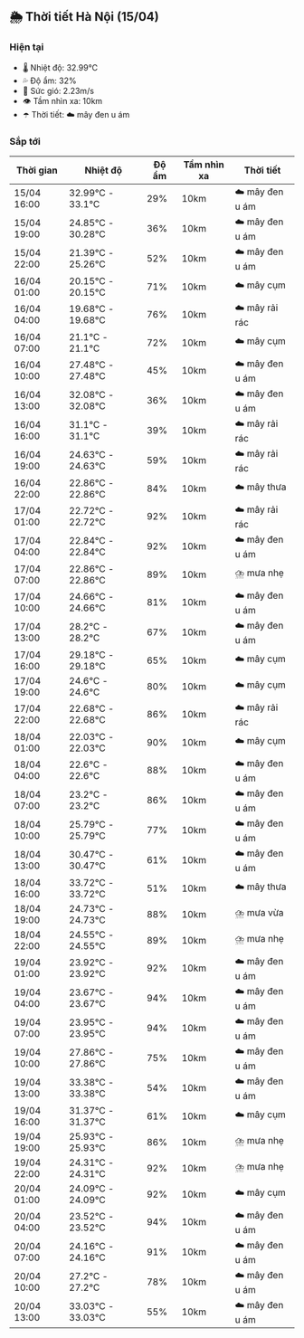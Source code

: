## 🌦️ Thời tiết Hà Nội (15/04)

### Hiện tại

- 🌡️ Nhiệt độ: 32.99℃
- 💦 Độ ẩm: 32%
- 💨 Sức gió: 2.23m/s
- 👁️ Tầm nhìn xa: 10km
- ☂️ Thời tiết: ☁️ mây đen u ám

### Sắp tới

| Thời gian | Nhiệt độ | Độ ẩm | Tầm nhìn xa | Thời tiết |
| --- | --- | --- | --- | --- |
| 15/04 16:00 | 32.99℃ - 33.1℃ | 29% | 10km | ☁️ mây đen u ám |
| 15/04 19:00 | 24.85℃ - 30.28℃ | 36% | 10km | ☁️ mây đen u ám |
| 15/04 22:00 | 21.39℃ - 25.26℃ | 52% | 10km | ☁️ mây đen u ám |
| 16/04 01:00 | 20.15℃ - 20.15℃ | 71% | 10km | ☁️ mây cụm |
| 16/04 04:00 | 19.68℃ - 19.68℃ | 76% | 10km | ☁️ mây rải rác |
| 16/04 07:00 | 21.1℃ - 21.1℃ | 72% | 10km | ☁️ mây cụm |
| 16/04 10:00 | 27.48℃ - 27.48℃ | 45% | 10km | ☁️ mây đen u ám |
| 16/04 13:00 | 32.08℃ - 32.08℃ | 36% | 10km | ☁️ mây đen u ám |
| 16/04 16:00 | 31.1℃ - 31.1℃ | 39% | 10km | ☁️ mây rải rác |
| 16/04 19:00 | 24.63℃ - 24.63℃ | 59% | 10km | ☁️ mây rải rác |
| 16/04 22:00 | 22.86℃ - 22.86℃ | 84% | 10km | ☁️ mây thưa |
| 17/04 01:00 | 22.72℃ - 22.72℃ | 92% | 10km | ☁️ mây rải rác |
| 17/04 04:00 | 22.84℃ - 22.84℃ | 92% | 10km | ☁️ mây đen u ám |
| 17/04 07:00 | 22.86℃ - 22.86℃ | 89% | 10km | ⛈️ mưa nhẹ |
| 17/04 10:00 | 24.66℃ - 24.66℃ | 81% | 10km | ☁️ mây đen u ám |
| 17/04 13:00 | 28.2℃ - 28.2℃ | 67% | 10km | ☁️ mây đen u ám |
| 17/04 16:00 | 29.18℃ - 29.18℃ | 65% | 10km | ☁️ mây cụm |
| 17/04 19:00 | 24.6℃ - 24.6℃ | 80% | 10km | ☁️ mây cụm |
| 17/04 22:00 | 22.68℃ - 22.68℃ | 86% | 10km | ☁️ mây rải rác |
| 18/04 01:00 | 22.03℃ - 22.03℃ | 90% | 10km | ☁️ mây cụm |
| 18/04 04:00 | 22.6℃ - 22.6℃ | 88% | 10km | ☁️ mây đen u ám |
| 18/04 07:00 | 23.2℃ - 23.2℃ | 86% | 10km | ☁️ mây đen u ám |
| 18/04 10:00 | 25.79℃ - 25.79℃ | 77% | 10km | ☁️ mây đen u ám |
| 18/04 13:00 | 30.47℃ - 30.47℃ | 61% | 10km | ☁️ mây đen u ám |
| 18/04 16:00 | 33.72℃ - 33.72℃ | 51% | 10km | ☁️ mây thưa |
| 18/04 19:00 | 24.73℃ - 24.73℃ | 88% | 10km | ⛈️ mưa vừa |
| 18/04 22:00 | 24.55℃ - 24.55℃ | 89% | 10km | ⛈️ mưa nhẹ |
| 19/04 01:00 | 23.92℃ - 23.92℃ | 92% | 10km | ☁️ mây đen u ám |
| 19/04 04:00 | 23.67℃ - 23.67℃ | 94% | 10km | ☁️ mây đen u ám |
| 19/04 07:00 | 23.95℃ - 23.95℃ | 94% | 10km | ☁️ mây đen u ám |
| 19/04 10:00 | 27.86℃ - 27.86℃ | 75% | 10km | ☁️ mây đen u ám |
| 19/04 13:00 | 33.38℃ - 33.38℃ | 54% | 10km | ☁️ mây đen u ám |
| 19/04 16:00 | 31.37℃ - 31.37℃ | 61% | 10km | ☁️ mây cụm |
| 19/04 19:00 | 25.93℃ - 25.93℃ | 86% | 10km | ⛈️ mưa nhẹ |
| 19/04 22:00 | 24.31℃ - 24.31℃ | 92% | 10km | ⛈️ mưa nhẹ |
| 20/04 01:00 | 24.09℃ - 24.09℃ | 92% | 10km | ☁️ mây cụm |
| 20/04 04:00 | 23.52℃ - 23.52℃ | 94% | 10km | ☁️ mây đen u ám |
| 20/04 07:00 | 24.16℃ - 24.16℃ | 91% | 10km | ☁️ mây đen u ám |
| 20/04 10:00 | 27.2℃ - 27.2℃ | 78% | 10km | ☁️ mây đen u ám |
| 20/04 13:00 | 33.03℃ - 33.03℃ | 55% | 10km | ☁️ mây đen u ám |
